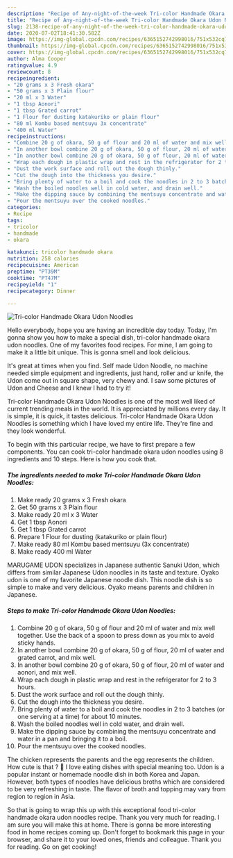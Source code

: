 ```yaml
---
description: "Recipe of Any-night-of-the-week Tri-color Handmade Okara Udon Noodles"
title: "Recipe of Any-night-of-the-week Tri-color Handmade Okara Udon Noodles"
slug: 2138-recipe-of-any-night-of-the-week-tri-color-handmade-okara-udon-noodles
date: 2020-07-02T18:41:30.582Z
image: https://img-global.cpcdn.com/recipes/6365152742998016/751x532cq70/tri-color-handmade-okara-udon-noodles-recipe-main-photo.jpg
thumbnail: https://img-global.cpcdn.com/recipes/6365152742998016/751x532cq70/tri-color-handmade-okara-udon-noodles-recipe-main-photo.jpg
cover: https://img-global.cpcdn.com/recipes/6365152742998016/751x532cq70/tri-color-handmade-okara-udon-noodles-recipe-main-photo.jpg
author: Alma Cooper
ratingvalue: 4.9
reviewcount: 8
recipeingredient:
- "20 grams x 3 Fresh okara"
- "50 grams x 3 Plain flour"
- "20 ml x 3 Water"
- "1 tbsp Aonori"
- "1 tbsp Grated carrot"
- "1 Flour for dusting katakuriko or plain flour"
- "80 ml Kombu based mentsuyu 3x concentrate"
- "400 ml Water"
recipeinstructions:
- "Combine 20 g of okara, 50 g of flour and 20 ml of water and mix well together. Use the back of a spoon to press down as you mix to avoid sticky hands."
- "In another bowl combine 20 g of okara, 50 g of flour, 20 ml of water and grated carrot, and mix well."
- "In another bowl combine 20 g of okara, 50 g of flour, 20 ml of water and aonori, and mix well."
- "Wrap each dough in plastic wrap and rest in the refrigerator for 2 to 3 hours."
- "Dust the work surface and roll out the dough thinly."
- "Cut the dough into the thickness you desire."
- "Bring plenty of water to a boil and cook the noodles in 2 to 3 batches (or one serving at a time) for about 10 minutes."
- "Wash the boiled noodles well in cold water, and drain well."
- "Make the dipping sauce by combining the mentsuyu concentrate and water in a pan and bringing it to a boil."
- "Pour the mentsuyu over the cooked noodles."
categories:
- Recipe
tags:
- tricolor
- handmade
- okara

katakunci: tricolor handmade okara 
nutrition: 258 calories
recipecuisine: American
preptime: "PT39M"
cooktime: "PT47M"
recipeyield: "1"
recipecategory: Dinner

---
```



![Tri-color Handmade Okara Udon Noodles](https://img-global.cpcdn.com/recipes/6365152742998016/751x532cq70/tri-color-handmade-okara-udon-noodles-recipe-main-photo.jpg)

Hello everybody, hope you are having an incredible day today. Today, I'm gonna show you how to make a special dish, tri-color handmade okara udon noodles. One of my favorites food recipes. For mine, I am going to make it a little bit unique. This is gonna smell and look delicious.

It&#39;s great at times when you find. Self made Udon Noodle, no machine needed simple equipment and ingredients, just hand, roller and ur knife, the Udon come out in square shape, very chewy and. I saw some pictures of Udon and Cheese and I knew I had to try it!

Tri-color Handmade Okara Udon Noodles is one of the most well liked of current trending meals in the world. It is appreciated by millions every day. It is simple, it is quick, it tastes delicious. Tri-color Handmade Okara Udon Noodles is something which I have loved my entire life. They're fine and they look wonderful.


To begin with this particular recipe, we have to first prepare a few components. You can cook tri-color handmade okara udon noodles using 8 ingredients and 10 steps. Here is how you cook that.

<!--inarticleads1-->

##### The ingredients needed to make Tri-color Handmade Okara Udon Noodles:

1. Make ready 20 grams x 3 Fresh okara
1. Get 50 grams x 3 Plain flour
1. Make ready 20 ml x 3 Water
1. Get 1 tbsp Aonori
1. Get 1 tbsp Grated carrot
1. Prepare 1 Flour for dusting (katakuriko or plain flour)
1. Make ready 80 ml Kombu based mentsuyu (3x concentrate)
1. Make ready 400 ml Water


MARUGAME UDON specializes in Japanese authentic Sanuki Udon, which differs from similar Japanese Udon noodles in its taste and texture. Oyako udon is one of my favorite Japanese noodle dish. This noodle dish is so simple to make and very delicious. Oyako means parents and children in Japanese. 

<!--inarticleads2-->

##### Steps to make Tri-color Handmade Okara Udon Noodles:

1. Combine 20 g of okara, 50 g of flour and 20 ml of water and mix well together. Use the back of a spoon to press down as you mix to avoid sticky hands.
1. In another bowl combine 20 g of okara, 50 g of flour, 20 ml of water and grated carrot, and mix well.
1. In another bowl combine 20 g of okara, 50 g of flour, 20 ml of water and aonori, and mix well.
1. Wrap each dough in plastic wrap and rest in the refrigerator for 2 to 3 hours.
1. Dust the work surface and roll out the dough thinly.
1. Cut the dough into the thickness you desire.
1. Bring plenty of water to a boil and cook the noodles in 2 to 3 batches (or one serving at a time) for about 10 minutes.
1. Wash the boiled noodles well in cold water, and drain well.
1. Make the dipping sauce by combining the mentsuyu concentrate and water in a pan and bringing it to a boil.
1. Pour the mentsuyu over the cooked noodles.


The chicken represents the parents and the egg represents the children. How cute is that ? 🙂 I love eating dishes with special meaning too. Udon is a popular instant or homemade noodle dish in both Korea and Japan. However, both types of noodles have delicious broths which are considered to be very refreshing in taste. The flavor of broth and topping may vary from region to region in Asia. 

So that is going to wrap this up with this exceptional food tri-color handmade okara udon noodles recipe. Thank you very much for reading. I am sure you will make this at home. There is gonna be more interesting food in home recipes coming up. Don't forget to bookmark this page in your browser, and share it to your loved ones, friends and colleague. Thank you for reading. Go on get cooking!

